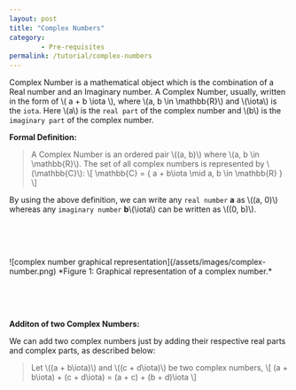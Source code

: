 ```yaml
---
layout: post
title: "Complex Numbers"
category: 
        - Pre-requisites
permalink: /tutorial/complex-numbers
---
```


Complex Number is a mathematical object which is the combination of a Real number and an Imaginary number. A Complex Number, usually, written in the form of \\( a + b \iota \\), where \\(a, b \in \mathbb{R}\\) and \\(\iota\\) is the `iota`. Here \\(a\\) is the `real part` of the complex number and \\(b\\) is the `imaginary part` of the complex number.

**Formal Definition:**

> A Complex Number is an ordered pair \\((a, b)\\) where \\(a, b \in \mathbb{R}\\).
The set of all complex numbers is represented by \\(\mathbb{C}\\):
        \\[
                \mathbb{C} = { a + b\iota \mid a, b \in \mathbb{R} }
        \\]

By using the above definition, we can write any `real number` **a** as \\((a, 0)\\) whereas any `imaginary number` **b**\\(\iota\\) can be written as \\((0, b)\\).

<div style="height: 64px"></div>
![complex number graphical representation](/assets/images/complex-number.png)
*Figure 1: Graphical representation of a complex number.*
<div style="height: 64px"></div>

**Additon of two Complex Numbers:**

We can add two complex numbers just by adding their respective real parts and complex parts, as described below:
> Let \\((a + b\iota)\\) and \\((c + d\iota)\\) be two complex numbers, 
        \\[
                (a + b\iota) + (c + d\iota) = (a + c) + (b + d)\iota
        \\]